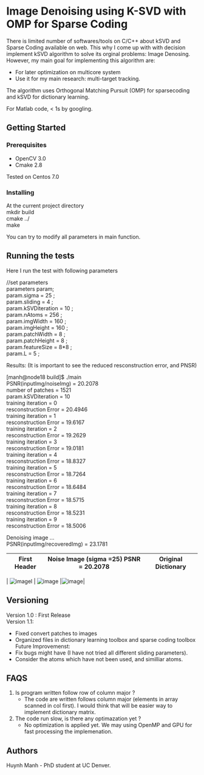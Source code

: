 

# Image Denoising using K-SVD with OMP for Sparse Coding
There is limited number of softwares/tools on C/C++ about kSVD and Sparse Coding available on web. This why I come up with with decision 
implement kSVD algorithm to solve its orginal problems: Image Denosing. 
However, my main goal for implementing this algorithm are:
  - For later optimization on multicore system 
  - Use it for my main research: multi-target tracking.

The algorithm uses Orthogonal Matching Pursuit (OMP) for sparsecoding and kSVD for dictionary learning. 

For Matlab code, < 1s by googling. 

## Getting Started

### Prerequisites

 - OpenCV 3.0 
 - Cmake 2.8 
 
 Tested on Centos 7.0

### Installing
At the current project directory  
mkdir build   
cmake ../    
make     

You can try to modify all parameters in main function. 

## Running the tests

Here I run the test with following parameters 

   //set parameters  
   parameters param;  
   param.sigma = 25 ;  
   param.sliding = 4 ;  
   param.kSVDiteration = 10 ;  
   param.nAtoms = 256 ;  
   param.imgWidth = 160 ;  
   param.imgHeight = 160 ;  
   param.patchWidth = 8 ;  
   param.patchHeight = 8 ;  
   param.featureSize = 8*8 ;  
   param.L = 5 ;  
   
  Results: (It is important to see the reduced resconstruction error, and PNSR)  

[manh@node18 build]$ ./main  
PSNR(inputImg/noiseImg) = 20.2078  
number of patches = 1521  
param.kSVDiteration = 10  
training iteration = 0  
 resconstruction Error = 20.4946  
training iteration = 1  
 resconstruction Error = 19.6167  
training iteration = 2  
 resconstruction Error = 19.2629  
training iteration = 3  
 resconstruction Error = 19.0181  
training iteration = 4  
 resconstruction Error = 18.8327  
training iteration = 5  
 resconstruction Error = 18.7264  
training iteration = 6  
 resconstruction Error = 18.6484  
training iteration = 7  
 resconstruction Error = 18.5715  
training iteration = 8  
 resconstruction Error = 18.5231  
training iteration = 9  
 resconstruction Error = 18.5006  

Denoising image ...  
PSNR(inputImg/recoveredImg) = 23.1781  

| First Header  | Noise Image (sigma  =25) PSNR = 20.2078| Original Dictionary |
| ------------- | ------------- |-------------|
| 
![image](https://user-images.githubusercontent.com/13492723/27363750-8f01c0cc-55f3-11e7-974d-65847997e29a.png)l  | ![image](https://user-images.githubusercontent.com/13492723/27363760-9803ebb4-55f3-11e7-8258-e82740163db1.png)  |![image](https://user-images.githubusercontent.com/13492723/27363764-9fe0872a-55f3-11e7-8498-83bd535f61ad.png)|

 



## Versioning

Version 1.0 : First Release  
Version 1.1: 
  - Fixed convert patches to images 
  - Organized files in dictionary learning toolbox and sparse coding toolbox 
Future Improvemenst:   
 - Fix bugs might have (I have not tried all different sliding parameters).   
 - Consider the atoms which have not been used, and similliar atoms.  
 
 ## FAQS
  1. Is program written follow row of column major ? 
     - The code are written follows column major (elements in array scanned in col first). I would think that will be easier way
     to implement dictionary matrix. 
  2. The code run slow, is there any optimazation yet ? 
      - No optimization is applied yet. We may using OpenMP and GPU for fast processing the implemenation. 
 
 ## Authors

 Huynh Manh - PhD student at UC Denver. 



